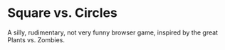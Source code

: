 # Square vs. Circles

A silly, rudimentary, not very funny browser game, inspired by the great Plants vs. Zombies.